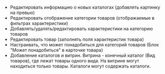 - Редактировать информацию о новых каталогах (добавлять картинку на превью)
- Редактировать отображение категории товаров (отображаемые в фильтрах характеристики)
- Добавлять/удалять/редактировать характеристики на категорию товаров
- Редактировать товар (заполнять поля характеристик товара)
- Настраивать, что может понадобиться для категорий товаров (Блок "Может понадобиться" в карточке товара)
- Добавление каталогов и витрин. Витрина - конечный каталог (Вид товаров), где лежат товары одного вида. На витрине могут находиться только товары. Каталоги могут содержать каталоги.